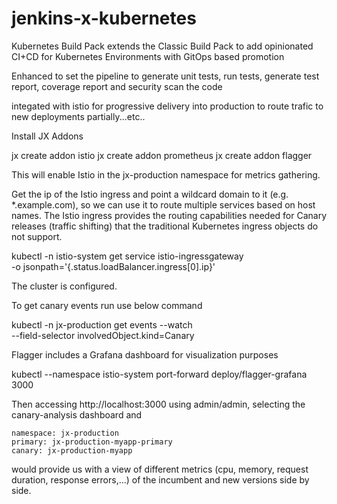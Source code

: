 # jenkins-x-kubernetes
Kubernetes Build Pack extends the Classic Build Pack to add opinionated CI+CD for Kubernetes Environments with GitOps based promotion

Enhanced to set the pipeline to generate unit tests, run tests, generate test report, coverage report and security scan the code

integated with istio for progressive delivery into production to route trafic to new deployments partially...etc..

Install JX Addons

jx create addon istio
jx create addon prometheus
jx create addon flagger

This will enable Istio in the jx-production namespace for metrics gathering.


Get the ip of the Istio ingress and point a wildcard domain to it (e.g. *.example.com), 
so we can use it to route multiple services based on host names.
 The Istio ingress provides the routing capabilities needed for Canary releases (traffic shifting) 
 that the traditional Kubernetes ingress objects do not support.
 
kubectl -n istio-system get service istio-ingressgateway \
-o jsonpath='{.status.loadBalancer.ingress[0].ip}'

The cluster is configured.

To get canary events run use below command

kubectl -n jx-production get events --watch \
  --field-selector involvedObject.kind=Canary

Flagger includes a Grafana dashboard for visualization purposes

kubectl --namespace istio-system port-forward deploy/flagger-grafana 3000

Then accessing http://localhost:3000 using admin/admin, selecting the canary-analysis dashboard and

    namespace: jx-production
    primary: jx-production-myapp-primary
    canary: jx-production-myapp

would provide us with a view of different metrics (cpu, memory, request duration, response errors,…) of 
the incumbent and new versions side by side.

  
  

